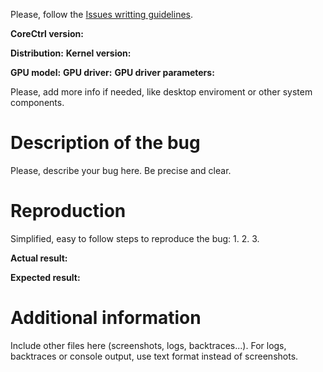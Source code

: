Please, follow the [Issues writting guidelines](CONTRIBUTING#Issues-writting-guidelines).

**CoreCtrl version:**

**Distribution:**
**Kernel version:**

**GPU model:**
**GPU driver:**
**GPU driver parameters:**

Please, add more info if needed, like desktop enviroment or other system components.

# Description of the bug

Please, describe your bug here. Be precise and clear.

# Reproduction

Simplified, easy to follow steps to reproduce the bug:
1.
2.
3.

**Actual result:**

**Expected result:**

# Additional information

Include other files here (screenshots, logs, backtraces...). For logs, backtraces or console output, use text format instead of screenshots.

